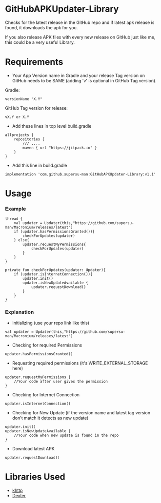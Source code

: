 # GitHubAPKUpdater-Library
Checks for the latest release in the GitHub repo and if latest apk release is found, it downloads the apk for you.

If you also release APK files with every new release on GitHub just like me, this could be a very useful Library.

# Requirements
- Your App Version name in Gradle and your release Tag version on GitHub needs to be SAME (adding 'v' is optional in GitHub Tag version).

Gradle:
```
versionName "X.Y"
```
GitHub Tag version for release:
```
vX.Y or X.Y
```
- Add these lines in top level build.gradle
```
allprojects {
    repositories {
        /// ....
        maven { url "https://jitpack.io" }
    }
}
```
- Add this line in build.gradle
```
implementation 'com.github.supersu-man:GitHubAPKUpdater-Library:v1.1'
```

# Usage
### Example
```
thread {
    val updater = Updater(this,"https://github.com/supersu-man/Macronium/releases/latest")
    if (updater.hasPermissionsGranted()){
        checkForUpdates(updater)
    } else{
        updater.requestMyPermissions{
            checkForUpdates(updater)
        }
    }
}
```
```
private fun checkForUpdates(updater: Updater){
    if (updater.isInternetConnection()){
        updater.init()
        updater.isNewUpdateAvailable {
            updater.requestDownload()
        }
    }
}
```
### Explanation
- Initializing (use your repo link like this)
```
val updater = Updater(this,"https://github.com/supersu-man/Macronium/releases/latest")
```
- Checking for required Permissions
```
updater.hasPermissionsGranted()
```
- Requesting required permissions (it's WRITE_EXTERNAL_STORAGE here)
```
updater.requestMyPermissions {
    //Your code after user gives the permission 
}
```
- Checking for Internet Connection
```
updater.isInternetConnection()
```
- Checking for New Update (if the version name and latest tag version don't match it detects as new update)
```
updater.init()
updater.isNewUpdateAvailable {
    //Your code when new update is found in the repo
}
```
- Download latest APK
```
updater.requestDownload()
```
# Libraries Used 
- [khttp](https://github.com/ascclemens/khttp#readme)
- [Dexter](https://github.com/Karumi/Dexter#readme)
